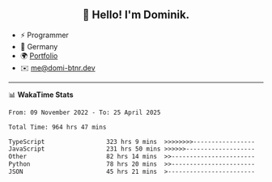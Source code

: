 <h2 align="center">👋 Hello! I'm Dominik.</h2>

- ⚡ Programmer
- 📍 Germany
- 🌍 [Portfolio](https://domi-btnr.dev)
- ✉️ [me@domi-btnr.dev](mailto://me@domi-btnr.dev)

---
📊 **WakaTime Stats**
<!--START_SECTION:waka-->

```txt
From: 09 November 2022 - To: 25 April 2025

Total Time: 964 hrs 47 mins

TypeScript                 323 hrs 9 mins  >>>>>>>>-----------------   33.49 %
JavaScript                 231 hrs 50 mins >>>>>>-------------------   24.03 %
Other                      82 hrs 14 mins  >>-----------------------   08.52 %
Python                     78 hrs 20 mins  >>-----------------------   08.12 %
JSON                       45 hrs 21 mins  >------------------------   04.70 %
```

<!--END_SECTION:waka-->

